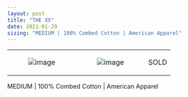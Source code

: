 ```yaml
---
layout: post
title: "THE XX"
date: 2021-01-29
sizing: "MEDIUM | 100% Combed Cotton | American Apparel"
---
```




<table style="width:100%;"><tr><td style="vertical-align:top;">
      <figure class="tmblr-full" data-orig-height="2048" data-orig-width="1365" data-orig-src="https://concertshirts.netlify.app/shirts/0558/0558-01.jpg"><img src="https://64.media.tumblr.com/3ab6d0dce9e16c09aee705f937cf4186/a5247f745a4b0181-fd/s540x810/1dbe01aa38799a8cb22fe10dd27242f73927f2c8.jpg" data-orig-height="2048" data-orig-width="1365" data-orig-src="https://concertshirts.netlify.app/shirts/0558/0558-01.jpg" alt="image"/></figure></td>
    <td style="vertical-align:top;">
      <figure class="tmblr-full" data-orig-height="2048" data-orig-width="1365" data-orig-src="https://concertshirts.netlify.app/shirts/0558/0558-02.jpg"><img src="https://64.media.tumblr.com/7ef226f30ffe119c7cb14e32940dc241/a5247f745a4b0181-30/s540x810/ab238c5cf9097aebdd3757b825dcf2fc52d92b21.jpg" data-orig-height="2048" data-orig-width="1365" data-orig-src="https://concertshirts.netlify.app/shirts/0558/0558-02.jpg" alt="image"/></figure></td><td class="sold-overlay"><p class="sold-text">SOLD</p></td>
  </tr></table><p>
  MEDIUM | 100% Combed Cotton | American Apparel
</p>
